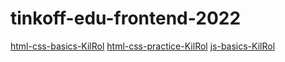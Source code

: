 # tinkoff-edu-frontend-2022

[html-css-basics-KilRol](https://kilrol.github.io/tinkoff-edu-frontend-2022/html-css-basics-KilRol)
[html-css-practice-KilRol](https://kilrol.github.io/tinkoff-edu-frontend-2022/html-css-practice-KilRol)
[js-basics-KilRol](https://kilrol.github.io/tinkoff-edu-frontend-2022/js-basics-KilRol)
